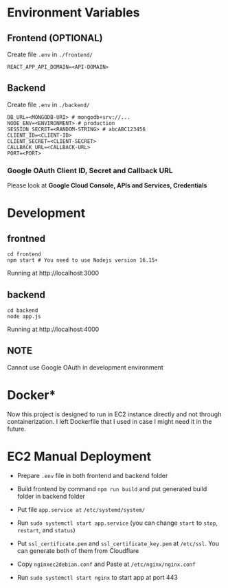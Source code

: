 # Environment Variables

## Frontend (OPTIONAL)
Create file `.env` in `./frontend/`
```
REACT_APP_API_DOMAIN=<API-DOMAIN>
```

## Backend
Create file `.env` in `./backend/`
```
DB_URL=<MONGODB-URI> # mongodb+srv://...
NODE_ENV=<ENVIRONMENT> # production
SESSION_SECRET=<RANDOM-STRING> # abcABC123456
CLIENT_ID=<CLIENT-ID>
CLIENT_SECRET=<CLIENT-SECRET>
CALLBACK_URL=<CALLBACK-URL>
PORT=<PORT>
```

### Google OAuth Client ID, Secret and Callback URL
Please look at **Google Cloud Console, APIs and Services, Credentials**

# Development

## frontned
```
cd frontend
npm start # You need to use Nodejs version 16.15+
```
Running at http://localhost:3000

## backend
```
cd backend
node app.js
```
Running at http://localhost:4000

## NOTE
Cannot use Google OAuth in development environment

# Docker*
Now this project is designed to run in EC2 instance directly and not through containerization. I left Dockerfile that I used in case I might need it in the future.

# EC2 Manual Deployment

- Prepare `.env` file in both frontend and backend folder

- Build frontend by command `npm run build` and put generated build folder in backend folder

- Put file `app.service at` `/etc/systemd/system/`

- Run `sudo systemctl start app.service` (you can change `start` to `stop`, `restart`, and `status`)

- Put `ssl_certificate.pem` and `ssl_certificate_key.pem` at `/etc/ssl`. You can generate both of them from Cloudflare

- Copy `nginxec2debian.conf` and Paste at `/etc/nginx/nginx.conf`

- Run `sudo systemctl start nginx` to start app at port 443
